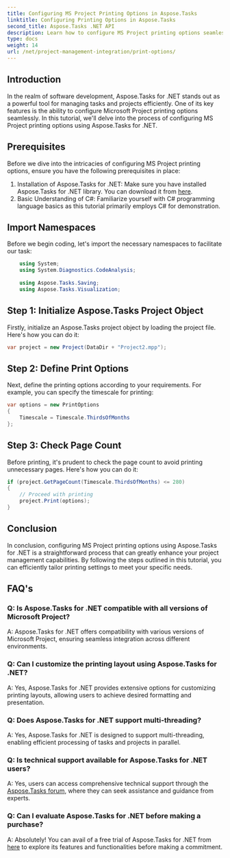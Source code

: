 ```yaml
---
title: Configuring MS Project Printing Options in Aspose.Tasks
linktitle: Configuring Printing Options in Aspose.Tasks
second_title: Aspose.Tasks .NET API
description: Learn how to configure MS Project printing options seamlessly using Aspose.Tasks for .NET. Enhance your project management capabilities.
type: docs
weight: 14
url: /net/project-management-integration/print-options/
---
```

## Introduction
In the realm of software development, Aspose.Tasks for .NET stands out as a powerful tool for managing tasks and projects efficiently. One of its key features is the ability to configure Microsoft Project printing options seamlessly. In this tutorial, we'll delve into the process of configuring MS Project printing options using Aspose.Tasks for .NET.
## Prerequisites
Before we dive into the intricacies of configuring MS Project printing options, ensure you have the following prerequisites in place:
1. Installation of Aspose.Tasks for .NET: Make sure you have installed Aspose.Tasks for .NET library. You can download it from [here](https://releases.aspose.com/tasks/net/).
2. Basic Understanding of C#: Familiarize yourself with C# programming language basics as this tutorial primarily employs C# for demonstration.

## Import Namespaces
Before we begin coding, let's import the necessary namespaces to facilitate our task:
```csharp
    using System;
    using System.Diagnostics.CodeAnalysis;
    
    using Aspose.Tasks.Saving;
    using Aspose.Tasks.Visualization;
```

## Step 1: Initialize Aspose.Tasks Project Object
Firstly, initialize an Aspose.Tasks project object by loading the project file. Here's how you can do it:
```csharp
var project = new Project(DataDir + "Project2.mpp");
```
## Step 2: Define Print Options
Next, define the printing options according to your requirements. For example, you can specify the timescale for printing:
```csharp
var options = new PrintOptions
{
    Timescale = Timescale.ThirdsOfMonths
};
```
## Step 3: Check Page Count
Before printing, it's prudent to check the page count to avoid printing unnecessary pages. Here's how you can do it:
```csharp
if (project.GetPageCount(Timescale.ThirdsOfMonths) <= 280)
{
    // Proceed with printing
    project.Print(options);
}
```

## Conclusion
In conclusion, configuring MS Project printing options using Aspose.Tasks for .NET is a straightforward process that can greatly enhance your project management capabilities. By following the steps outlined in this tutorial, you can efficiently tailor printing settings to meet your specific needs.
## FAQ's
### Q: Is Aspose.Tasks for .NET compatible with all versions of Microsoft Project?
A: Aspose.Tasks for .NET offers compatibility with various versions of Microsoft Project, ensuring seamless integration across different environments.
### Q: Can I customize the printing layout using Aspose.Tasks for .NET?
A: Yes, Aspose.Tasks for .NET provides extensive options for customizing printing layouts, allowing users to achieve desired formatting and presentation.
### Q: Does Aspose.Tasks for .NET support multi-threading?
A: Yes, Aspose.Tasks for .NET is designed to support multi-threading, enabling efficient processing of tasks and projects in parallel.
### Q: Is technical support available for Aspose.Tasks for .NET users?
A: Yes, users can access comprehensive technical support through the [Aspose.Tasks forum](https://forum.aspose.com/c/tasks/15), where they can seek assistance and guidance from experts.
### Q: Can I evaluate Aspose.Tasks for .NET before making a purchase?
A: Absolutely! You can avail of a free trial of Aspose.Tasks for .NET from [here](https://releases.aspose.com/) to explore its features and functionalities before making a commitment.
